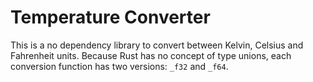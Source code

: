 # Temperature Converter

This is a no dependency library to convert between Kelvin, Celsius and Fahrenheit units. Because Rust has no concept of type unions, each conversion function has two versions: `_f32` and `_f64`.
